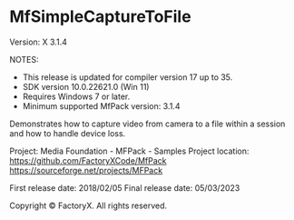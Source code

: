 # MfSimpleCaptureToFile
Version: X 3.1.4


NOTES: 
 - This release is updated for compiler version 17 up to 35.
 - SDK version 10.0.22621.0 (Win 11)
 - Requires Windows 7 or later.
 - Minimum supported MfPack version: 3.1.4

Demonstrates how to capture video from camera to a file within a session and
how to handle device loss.

Project: Media Foundation - MFPack - Samples
Project location: https://github.com/FactoryXCode/MfPack
                  https://sourceforge.net/projects/MFPack

First release date: 2018/02/05
Final release date: 05/03/2023

Copyright © FactoryX. All rights reserved.